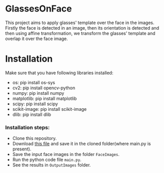 # GlassesOnFace

This project aims to apply glasses' template over the face in the images. Firstly the face is detected in an image, then its orientation is detected and then using affine transformation, we transform the glasses' template and overlap it over the face image.


# Installation

Make sure that you have following libraries installed:
* os:           pip install os-sys
* cv2:          pip install opencv-python
* numpy:        pip install numpy
* matplotlib:   pip install matplotlib
* scipy:        pip install scipy
* scikit-image: pip install scikit-image
* dlib:         pip install dlib

### Installation steps:
* Clone this repository.
* Download [this file](https://drive.google.com/file/d/1ddB0ufdeH0-s5hMuvSTTEipkdrjYIK1Y/view?usp=sharing) and save it in the cloned folder(where main.py is present).
* Save the input face images in the folder `FaceImages`.
* Run the python code file `main.py`.
* See the results in `OutputImages` folder.


# 